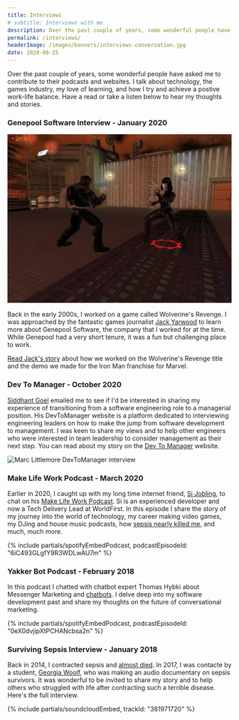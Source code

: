 ```yaml
---
title: Interviews
# subtitle: Interviews with me
description: Over the past couple of years, some wonderful people have asked me to contribute to their podcasts and websites. Enjoy a collection of interviews and discussions about technology and life.
permalink: /interviews/
headerImage: /images/banners/interviews-conversation.jpg
date: 2020-08-25
---
```


Over the past couple of years, some wonderful people have asked me to contribute to their podcasts and websites. I talk about technology, the games industry, my love of learning, and how I try and achieve a postive work-life balance. Have a read or take a listen below to hear my thoughts and stories.

### Genepool Software Interview - January 2020

![Wolverine's Revenge](/images/games/wolverines-revenge-512x384.jpg)

Back in the early 2000s, I worked on a game called Wolverine's Revenge. I was approached by the fantastic games journalist [Jack Yarwood](https://twitter.com/JackGYarwood) to learn more about Genepool Software, the company that I worked for at the time. While Genepool had a very short tenure, it was a fun but challenging place to work.

[Read Jack's story](https://www.fanbyte.com/features/from-x-men-to-iron-man-the-strange-tale-of-genepool-software/) about how we worked on the Wolverine's Revenge title and the demo we made for the Iron Man franchise for Marvel.

### Dev To Manager - October 2020

[Siddhant Goel](https://www.linkedin.com/in/siddhantgoel/) emailed me to see if I'd be interested in sharing my experience of transitioning from a software engineering role to a managerial position. His DevToManager website is a platform dedicated to interviewing engineering leaders on how to make the jump from software development to management. I was keen to share my views and to help other engineers who were interested in team leadership to consider management as their next step. You can read about my story on the [Dev To Manager](https://devtomanager.com/interviews/marc-littlemore/) website.

![Marc Littlemore DevToManager interview](/images/posts/marc-littlemore-dev-to-manager-interview.png)

### Make Life Work Podcast - March 2020

Earlier in 2020, I caught up with my long time internet friend, [Si Jobling](https://sijobling.com/), to chat on his [Make Life Work Podcast](https://sijobling.com/makelifework/). Si is an experienced developer and now a Tech Delivery Lead at WorldFirst. In this episode I share the story of my journey into the world of technology, my career making video games, my DJing and house music podcasts, how [sepsis nearly killed me](/how-i-almost-died/), and much, much more.

{% include partials/spotifyEmbedPodcast, podcastEpisodeId: "6iC493GLgfY9R3WDLwAU7m" %}

### Yakker Bot Podcast - February 2018

In this podcast I chatted with chatbot expert Thomas Hybki about Messenger Marketing and [chatbots](/bots). I delve deep into my software development past and share my thoughts on the future of conversational marketing.

{% include partials/spotifyEmbedPodcast, podcastEpisodeId: "0eX0dvjipXtPCHANcbsa2n" %}

### Surviving Sepsis Interview - January 2018

Back in 2014, I contracted sepsis and [almost died](/how-i-almost-died/). In 2017, I was contacte by a student, [Georgia Woolf](https://twitter.com/tacklingsepsis), who was making an audio documentary on sepsis survivors. It was wonderful to be invited to share my story and to help others who struggled with life after contracting such a terrible disease. Here's the full interview.

{% include partials/soundcloudEmbed, trackId: "381971720" %}